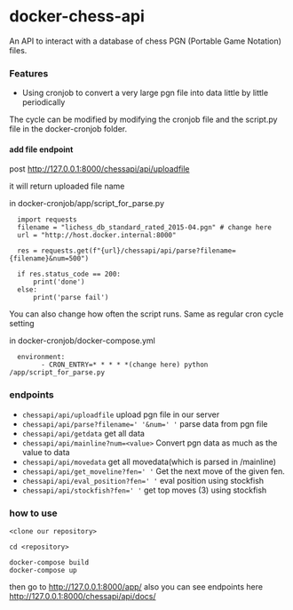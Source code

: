 # docker-chess-api

An API to interact with a database of chess PGN (Portable Game Notation) files.

### Features

- Using cronjob to convert a very large pgn file into data little by little periodically

The cycle can be modified by modifying the cronjob file and the script.py file in the docker-cronjob folder.

#### add file endpoint

post http://127.0.0.1:8000/chessapi/api/uploadfile

it will return uploaded file name

in docker-cronjob/app/script_for_parse.py

```
  import requests
  filename = "lichess_db_standard_rated_2015-04.pgn" # change here
  url = "http://host.docker.internal:8000"

  res = requests.get(f"{url}/chessapi/api/parse?filename={filename}&num=500")

  if res.status_code == 200:
      print('done')
  else:
      print('parse fail')

```

You can also change how often the script runs.
Same as regular cron cycle setting

in docker-cronjob/docker-compose.yml

```
  environment:
        - CRON_ENTRY=* * * * *(change here) python /app/script_for_parse.py
```

### endpoints

- `chessapi/api/uploadfile` upload pgn file in our server
- `chessapi/api/parse?filename=' '&num=' '` parse data from pgn file
- `chessapi/api/getdata` get all data
- `chessapi/api/mainline?num=<value>` Convert pgn data as much as the value to data
- `chessapi/api/movedata` get all movedata(which is parsed in /mainline)
- `chessapi/api/get_moveline?fen=' '` Get the next move of the given fen.
- `chessapi/api/eval_position?fen=' '` eval position using stockfish
- `chessapi/api/stockfish?fen=' '` get top moves (3) using stockfish

### how to use

```
<clone our repository>

cd <repository>

docker-compose build
docker-compose up
```

then go to http://127.0.0.1:8000/app/
also you can see endpoints here http://127.0.0.1:8000/chessapi/api/docs/
